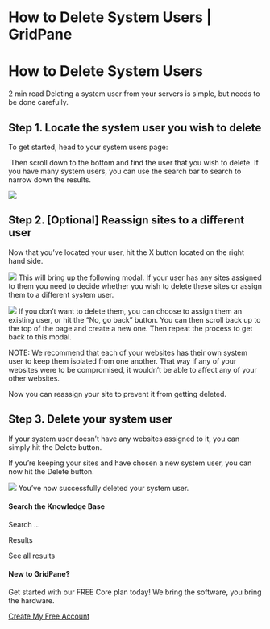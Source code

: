 # How to Delete System Users | GridPane

# How to Delete System Users

 

2 min read
Deleting a system user from your servers is simple, but needs to be done carefully.

## Step 1. Locate the system user you wish to delete

To get started, head to your system users page:

![](data:image/svg+xml,%3Csvg%20xmlns='http://www.w3.org/2000/svg'%20width='0'%20height='0'%20viewBox='0%200%200%200'%3E%3C/svg%3E)
Then scroll down to the bottom and find the user that you wish to delete. If you have many system users, you can use the search bar to search to narrow down the results.

![](data:image/svg+xml,%3Csvg%20xmlns='http://www.w3.org/2000/svg'%20width='0'%20height='0'%20viewBox='0%200%200%200'%3E%3C/svg%3E)![](https://s3.us-east-2.wasabisys.com/gridpanekb/how-to-delete-system-users/delete-user02.JPG)
## Step 2. [Optional] Reassign sites to a different user

Now that you’ve located your user, hit the X button located on the right hand side.

![](data:image/svg+xml,%3Csvg%20xmlns='http://www.w3.org/2000/svg'%20width='0'%20height='0'%20viewBox='0%200%200%200'%3E%3C/svg%3E)![](https://s3.us-east-2.wasabisys.com/gridpanekb/how-to-delete-system-users/delete-user03.jpg)
This will bring up the following modal. If your user has any sites assigned to them you need to decide whether you wish to delete these sites or assign them to a different system user.

![](data:image/svg+xml,%3Csvg%20xmlns='http://www.w3.org/2000/svg'%20width='0'%20height='0'%20viewBox='0%200%200%200'%3E%3C/svg%3E)![](https://s3.us-east-2.wasabisys.com/gridpanekb/how-to-delete-system-users/delete-user04.JPG)
If you don’t want to delete them, you can choose to assign them an existing user, or hit the “No, go back” button. You can then scroll back up to the top of the page and create a new one. Then repeat the process to get back to this modal.

NOTE: We recommend that each of your websites has their own system user to keep them isolated from one another. That way if any of your websites were to be compromised, it wouldn’t be able to affect any of your other websites.

Now you can reassign your site to prevent it from getting deleted.

## Step 3. Delete your system user

If your system user doesn’t have any websites assigned to it, you can simply hit the Delete button.

If you’re keeping your sites and have chosen a new system user, you can now hit the Delete button.

![](data:image/svg+xml,%3Csvg%20xmlns='http://www.w3.org/2000/svg'%20width='0'%20height='0'%20viewBox='0%200%200%200'%3E%3C/svg%3E)![](https://s3.us-east-2.wasabisys.com/gridpanekb/how-to-delete-system-users/delete-user05.JPG)
You’ve now successfully deleted your system user.

 

#### Search the Knowledge Base

Search ...

 Results

See all results

#### New to GridPane?

Get started with our FREE Core plan today! We bring the software, you bring the hardware.

[Create My Free Account](https://gridpane.com/checkout/?plan=core)

